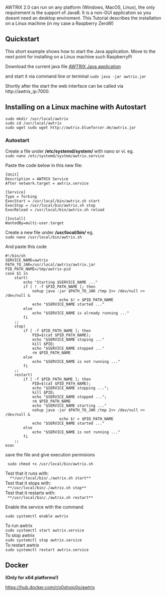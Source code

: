 AWTRIX 2.0 can run on any platform (Windows, MacOS, Linux), the only requirement is the support of Java8. It is a non-GUI application so you doesnt need an desktop enviroment. 
This Tutorial describes the installation on a Linux machine (in my case a Raspberry ZeroW)


## **Quickstart**
This short example shows how to start the Java application.
Move to the next point for installing on a Linux machine such RaspberryPi

Download the current java  file
[AWTRIX Java application](#)

 and start it via command line or terminal
 ``` sudo java -jar awtrix.jar ```  

Shortly after the start the web interface can be called via http://awtrix_ip:7000.


## **Installing on a Linux machine with Autostart**
```sudo mkdir /usr/local/awtrix```  
```sudo cd /usr/local/awtrix```    
```sudo wget sudo wget http://awtrix.blueforcer.de/awtrix.jar```



### **Autostart**


Create a file under  **/etc/systemd/system/** with nano or vi. eg.  
```sudo nano /etc/systemd/system/awtrix.service```  
  
Paste the code below in this new file:
```
[Unit]
Description = AWTRIX Service
After network.target = awtrix.service

[Service]
Type = forking
ExecStart = /usr/local/bin/awtrix.sh start
ExecStop = /usr/local/bin/awtrix.sh stop
ExecReload = /usr/local/bin/awtrix.sh reload

[Install]
WantedBy=multi-user.target
```


Create a new file under ***/usr/local/bin/*** eg.   
```sudo nano /usr/local/bin/awtrix.sh```  
  
And paste this code
```
#!/bin/sh
SERVICE_NAME=awtrix
PATH_TO_JAR=/usr/local/awtrix/awtrix.jar
PID_PATH_NAME=/tmp/awtrix-pid
case $1 in
    start)
        echo "Starting $SERVICE_NAME ..."
        if [ ! -f $PID_PATH_NAME ]; then
            nohup java -jar $PATH_TO_JAR /tmp 2>> /dev/null >> /dev/null &
                        echo $! > $PID_PATH_NAME
            echo "$SERVICE_NAME started ..."
        else
            echo "$SERVICE_NAME is already running ..."
        fi
    ;;
    stop)
        if [ -f $PID_PATH_NAME ]; then
            PID=$(cat $PID_PATH_NAME);
            echo "$SERVICE_NAME stoping ..."
            kill $PID;
            echo "$SERVICE_NAME stopped ..."
            rm $PID_PATH_NAME
        else
            echo "$SERVICE_NAME is not running ..."
        fi
    ;;
    restart)
        if [ -f $PID_PATH_NAME ]; then
            PID=$(cat $PID_PATH_NAME);
            echo "$SERVICE_NAME stopping ...";
            kill $PID;
            echo "$SERVICE_NAME stopped ...";
            rm $PID_PATH_NAME
            echo "$SERVICE_NAME starting ..."
            nohup java -jar $PATH_TO_JAR /tmp 2>> /dev/null >> /dev/null &
                        echo $! > $PID_PATH_NAME
            echo "$SERVICE_NAME started ..."
        else
            echo "$SERVICE_NAME is not running ..."
        fi
    ;;
esac
```

save the file and give execution permisions

``` sudo chmod +x /usr/local/bin/awtrix.sh``` 


Test that it runs with:  
```  **/usr/local/bin/./awtrix.sh start**```     
Test that it stops with:   
``` **/usr/local/bin/./awtrix.sh stop**```     
Test that it restarts with:  
``` **/usr/local/bin/./awtrix.sh restart**```     

Enable the service with the command

```sudo systemctl enable awtrix```  

To run awtrix  
```sudo systemctl start awtrix.service ```   
To stop awtrix   
```sudo systemctl stop awtrix.service```   
To restart awtrix   
```sudo systemctl restart awtrix.service``` 



## **Docker**
**(Only for x64 platforms!)**  

https://hub.docker.com/r/o0shojo0o/awtrix

